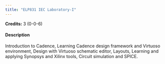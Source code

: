 ```yaml
---
title: "ELP831 IEC Laboratory-I"
---
```

**Credits:** 3 (0-0-6)

#### Description
Introduction to Cadence, Learning Cadence design framework and Virtuoso environment, Design with Virtuoso schematic editor, Layouts, Learning and applying Synopsys and Xilinx tools, Circuit simulation and SPICE.